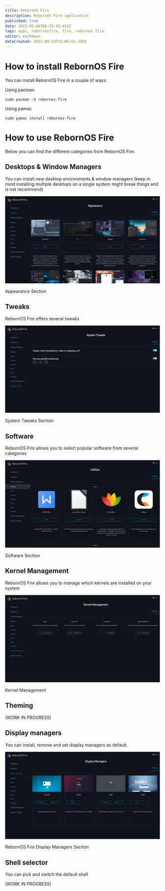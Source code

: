 ```yaml
---
title: RebornOS Fire
description: RebornOS Fire application
published: true
date: 2022-05-06T06:55:53.412Z
tags: apps, rebornosfire, fire, rebornos fire
editor: markdown
dateCreated: 2021-09-23T13:06:55.290Z
---
```


# How to install RebornOS Fire

You can install RebornOS Fire in a couple of ways:

Using pacman

```plaintext
sudo pacman -S rebornos-fire
```

Using pamac

```plaintext
sudo pamac install rebornos-fire
```

# How to use RebornOS Fire

Below you can find the different categories from RebornOS Fire.

## Desktops & Window Managers

You can install new desktop environments & window managers (keep in mind installing multiple desktops on a single system might break things and is not recommend)

![](/rebornos-fire-appearance.png)

Appearance Section

## Tweaks 

RebornOS Fire offers several tweaks

![](/rebornos-fire-tweaks.png)

System Tweaks Section

## Software 

RebornOS Fire allows you to select popular software from several categories

![](/rebornos-fire-software.png)

Software Section

## Kernel Management

RebornOS Fire allows you to manage which kernels are installed on your system

![](/rebornos-fire-kernel-management.png)

Kernel Management

## Theming

(WORK IN PROGRESS)

## Display managers

You can install, remove and set display managers as default.

![](/rebornos-fire-dms.png)

RebornOS Fire Display Managers Section

## Shell selector

You can pick and switch the default shell 

(WORK IN PROGRESS)